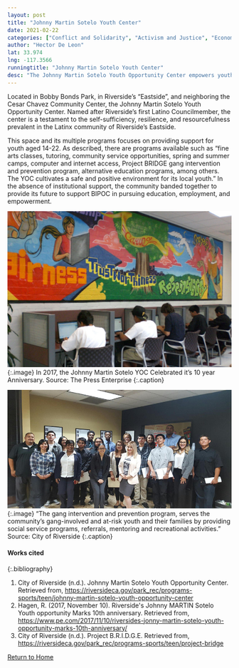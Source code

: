 ```yaml
---
layout: post
title: "Johnny Martin Sotelo Youth Center"
date: 2021-02-22
categories: ["Conflict and Solidarity", "Activism and Justice", "Economic (Im)mobility and Class"]
author: "Hector De Leon"
lat: 33.974
lng: -117.3566
runningtitle: "Johnny Martin Sotelo Youth Center"
desc: "The Johnny Martin Sotelo Youth Opportunity Center empowers youth aged 14-22, & is home to project BRIDGE (Building Resources for the Intervention & Deterrence of Gang Engagement)."
---
```

Located in Bobby Bonds Park, in Riverside’s “Eastside”, and neighboring the Cesar Chavez Community Center, the Johnny Martin Sotelo Youth Opportunity Center. Named after Riverside’s first Latino Councilmember, the center is a testament to the self-sufficiency, resilience, and resourcefulness prevalent in the Latinx community of Riverside’s Eastside. 

This space and its multiple programs focuses on providing support for youth aged 14-22. As described, there are programs available such as “fine arts classes, tutoring, community service opportunities, spring and summer camps, computer and internet access, Project BRIDGE gang intervention and prevention program, alternative education programs, among others. The YOC cultivates a safe and positive environment for its local youth.” In the absence of institutional support, the community banded together to provide its future to support BIPOC in pursuing education, employment, and empowerment. 

![Johnny Martin Sotelo YOC 10 Year Anniversary ](images/JohnnyMartinSoteloYOC_Pin2_Image1.jpg)
   {:.image} 
In 2017, the Johnny Martin Sotelo YOC Celebrated it’s 10 year Anniversary. Source: The Press Enterprise
   {:.caption} 

![Project BRIDGE](images/JohnnyMartinSoteloYOC_Pin2_Image2.jpg)
   {:.image} 
“The gang intervention and prevention program, serves the community’s gang-involved and at-risk youth and their families by providing social service programs, referrals, mentoring and recreational activities.” Source: City of Riverside
   {:.caption} 
 

#### Works cited

{:.bibliography}
1. City of Riverside (n.d.). Johnny Martin Sotelo Youth Opportunity Center. Retrieved from, https://riversideca.gov/park_rec/programs-sports/teen/johnny-martin-sotelo-youth-opportunity-center
2. Hagen, R. (2017, November 10). Riverside's Johnny MARTIN Sotelo Youth opportunity Marks 10th anniversary. Retrieved from, https://www.pe.com/2017/11/10/riversides-jonny-martin-sotelo-youth-opportunity-marks-10th-anniversary/
3. City of Riverside (n.d.). Project B.R.I.D.G.E. Retrieved from, https://riversideca.gov/park_rec/programs-sports/teen/project-bridge

[Return to Home](https://uclachicanxstudies.github.io/BarrioSuburbanisms/)
